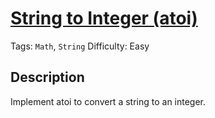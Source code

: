 # [String to Integer (atoi) ](https://leetcode.com/problems/string-to-integer-atoi/)

Tags: `Math`, `String`
Difficulty: Easy

## Description

Implement atoi to convert a string to an integer.


